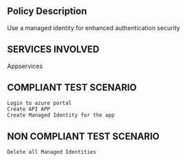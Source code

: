 
## Policy Description
Use a managed identity for enhanced authentication security

## SERVICES INVOLVED
 Appservices

## COMPLIANT TEST SCENARIO
    Login to azure portal
    Create API APP
    Create Managed Identity for the app

## NON COMPLIANT TEST SCENARIO
    Delete all Managed Identities


